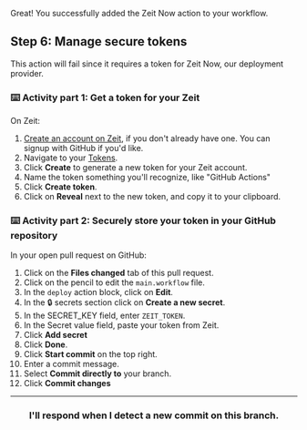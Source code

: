 Great! You successfully added the Zeit Now action to your workflow.

## Step 6: Manage secure tokens

This action will fail since it requires a token for Zeit Now, our deployment provider.

### :keyboard: Activity part 1: Get a token for your Zeit

On Zeit:
1. [Create an account on Zeit](https://zeit.co/signup?next=%2Fdashboard), if you don't already have one. You can signup with GitHub if you'd like.
1. Navigate to your [Tokens](https://zeit.co/account/tokens).
1. Click **Create** to generate a new token for your Zeit account.
1. Name the token something you'll recognize, like "GitHub Actions"
1. Click **Create token**.
1. Click on **Reveal** next to the new token, and copy it to your clipboard.

### :keyboard: Activity part 2: Securely store your token in your GitHub repository

In your open pull request on GitHub:
1. Click on the **Files changed** tab of this pull request.
1. Click on the pencil to edit the `main.workflow` file.
1. In the `deploy` action block, click on **Edit**.
1. In the :lock: secrets section click on **Create a new secret**.
1. In the SECRET_KEY field, enter `ZEIT_TOKEN`.
1. In the Secret value field, paste your token from Zeit.
1. Click **Add secret**
1. Click **Done**.
1. Click **Start commit** on the top right.
1. Enter a commit message.
1. Select **Commit directly to** your branch.
1. Click **Commit changes**

<hr>
<h3 align="center">I'll respond when I detect a new commit on this branch.</h3>
